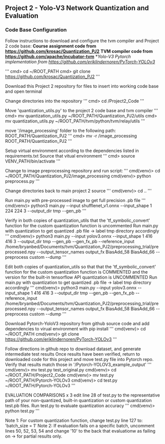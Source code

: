 ## Project 2 - Yolo-V3 Network Quantization and Evaluation

### Code Base Configuration
Follow instructions to download and configure the tvm compiler and Project 2 code base:
**Course assignment code from https://github.com/krosac/Quantization_PJ2**
**TVM compiler code from https://github.com/apache/incubator-tvm**
**Yolo-V3 Pytorch implementation from https://github.com/eriklindernoren/PyTorch-YOLOv3*

'''
cmd> cd ~/ROOT_PATH
cmd> git clone https://github.com/krosac/Quantization_PJ2
'''

Download this Project 2 repository for files to insert into working code base and open terminal

Change directories into the repository
'''
cmd> cd /Project2_Code
'''

Move 'quantization_utils.py' to the project 2 code base and tvm compiler
'''
cmd> mv quantization_utils.py ~/ROOT_PATH/Quantization_PJ2/utils
cmd> mv quantization_utils.py ~/ROOT_PATH/tvm/python/tvm/relay/utils
'''

move '/image_processing' folder to the following path: ROOT_PATH/Quantization_PJ2
'''
cmd> mv -r /image_processing ROOT_PATH/Quantization_PJ2
'''

Setup virtual environment according to the dependencies listed in requirements.txt
Source that vitual environment
'''
cmd> source VENV_PATH/bin/activate
'''

Change to image preprocessing repository and run script:
'''
cmd(venv)> cd ~/ROOT_PATH/Quantization_PJ2/image_processing
cmd(venv)> python preprocess.py
'''

Change directories back to main project 2 source
'''
cmd(venv)> cd ..
'''

Run main.py with pre-processed image to get full precision .pb file
'''
cmd(venv)> python3 main.py --input shufflenet_v1.onnx --input_shape 1 224 224 3 --output_dir tmp --gen_pb
'''

Verify in both copies of quantization_utils that the 'tf_symbolic_convert' function for the custom
quantization function is uncommented
Run main.py with quantization to get quantized .pb file -> label tmp directory accordingly
'''
cmd(venv)> python3 main.py  --input yolov3.onnx  --input_shape  1 416 416 3 --output_dir tmp --gen_pb --gen_fx_pb --reference_input /home/bryanbed/Documents/tvm/Quantization_PJ2/preprocessing_trial/preprocessed.npy --output_tensor_names output_fx BiasAdd_58 BiasAdd_66 --preprocess custom  --dump 
'''

Edit both copies of quantization_utils so that that the 'tf_symbolic_convert' function for the custom
quantization function is COMMENTED and the version for the built-in tensorflow API quantization is
UNCOMMENTED
Run main.py with quantization to get quantized .pb file -> label tmp directory accordingly
'''
cmd(venv)> python3 main.py  --input yolov3.onnx  --input_shape  1 416 416 3 --output_dir tmp --gen_pb --gen_fx_pb --reference_input /home/bryanbed/Documents/tvm/Quantization_PJ2/preprocessing_trial/preprocessed.npy --output_tensor_names output_fx BiasAdd_58 BiasAdd_66 --preprocess custom  --dump
'''

Download Pytorch-YoloV3 repository from github source code and add dependencies to virual environment with pip install
'''
cmd(venv)> cd ~/ROOT_PATH
cmd(venv)> git clone https://github.com/eriklindernoren/PyTorch-YOLOv3
'''

Follow directions in github repo to download dataset, and generate intermediate test results
Once results have been verified, return to downloaded code for this project and move test.py file into Pytorch repo. Verify that results match those in '/Pytorch-YOLOV3_example_output'
'''
cmd(venv)> mv test.py test_original.py
cmd(venv)> cd ~/ROOT_PATH/Project2_Code
cmd(venv)> mv test.py ~/ROOT_PATH/Pytorch-YOLOv3
cmd(venv)> cd test.py ~/ROOT_PATH/Pytorch-YOLOv3
'''

EVALUATION COMPARISONS x 3
edit line 28 of test.py to the representative path of your non-quantized, built-in quantization or custom quantization test.pb files.
Run test.py to evaluate quantization accuracy
'''
cmd(venv)> python test.py
'''

Note 1: For custom quantization function, change test.py line 127 to:
'batch_size = 1'
Note 2: If evaluation fails on a specific batch, uncomment lines 50, 52, 53, 54 and change '10' to the back that evaluationw as failing on -> for partial results only.
